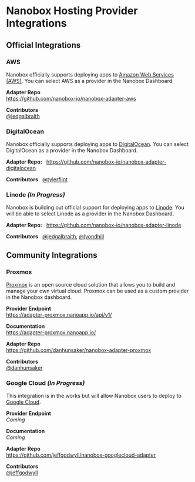 # Nanobox Hosting Provider Integrations

## Official Integrations

### AWS
Nanobox officially supports deploying apps to [Amazon Web Services (AWS)](https://aws.amazon.com/). You can select AWS as a provider in the Nanobox Dashboard.

**Adapter Repo**  
https://github.com/nanobox-io/nanobox-adapter-aws

**Contributors**  
[@jedgalbraith](https://github.com/jedgalbraith)

### DigitalOcean
Nanobox officially supports deploying apps to [DigitalOcean](https://www.digitalocean.com/). You can select DigitalOcean as a provider in the Nanobox Dashboard.

**Adapter Repo:**  
https://github.com/nanobox-io/nanobox-adapter-digitalocean

**Contributors**  
[@tylerflint](https://github.com/tylerflint)

### Linode *(In Progress)*
Nanobox is building out official support for deploying apps to [Linode](https://www.linode.com/). You will be able to select Linode as a provider in the Nanobox Dashboard.

**Adapter Repo:**  
https://github.com/nanobox-io/nanobox-adapter-linode

**Contributors**  
[@jedgalbraith](https://github.com/jedgalbraith), [@lyondhill](https://github.com/lyondhill)

## Community Integrations

### Proxmox
[Proxmox](https://www.proxmox.com/en/) is an open source cloud solution that allows you to build and manage your own virtual cloud. Proxmox can be used as a custom provider in the Nanobox dashboard.

**Provider Endpoint**  
https://adapter-proxmox.nanoapp.io/api/v1/

**Documentation**  
https://adapter-proxmox.nanoapp.io/

**Adapter Repo**  
https://github.com/danhunsaker/nanobox-adapter-proxmox

**Contributors**  
[@danhunsaker](https://github.com/danhunsaker)

### Google Cloud *(In Progress)*
This integration is in the works but will allow Nanobox users to deploy to [Google Cloud](https://cloud.google.com/).

**Provider Endpoint**  
*Coming*

**Documentation**  
*Coming*

**Adapter Repo**  
https://github.com/jeffgodwyll/nanobox-googlecloud-adapter

**Contributors**  
[@jeffgodwyll](https://github.com/jeffgodwyll)
